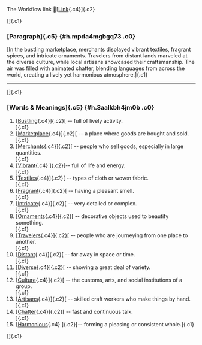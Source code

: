 The Workflow link
👏[[Link](https://www.google.com/url?q=http://www.google.com&sa=D&source=editors&ust=1759682594896607&usg=AOvVaw3oLsHtWN4Y0HwUD_uUcywC){.c4}]{.c2}

[]{.c1}

### [Paragraph]{.c5} {#h.mpda4mgbgq73 .c0}

[In the bustling marketplace, merchants displayed vibrant textiles,
fragrant spices, and intricate ornaments. Travelers from distant lands
marveled at the diverse culture, while local artisans showcased their
craftsmanship. The air was filled with animated chatter, blending
languages from across the world, creating a lively yet harmonious
atmosphere.]{.c1}

------------------------------------------------------------------------

[]{.c1}

### [Words & Meanings]{.c5} {#h.3aalkbh4jm0b .c0}

1.  [[Bustling](https://www.google.com/url?q=http://www.google.com&sa=D&source=editors&ust=1759682594898348&usg=AOvVaw3o_31TfOMFX24Ww0ZduJCU){.c4}]{.c2}[ --
    full of lively activity.\
    ]{.c1}
2.  [[Marketplace](https://www.google.com/url?q=http://www.google.com&sa=D&source=editors&ust=1759682594898713&usg=AOvVaw2BiJgLg6iaKbsZ1XfnrUaP){.c4}]{.c2}[ --
    a place where goods are bought and sold.\
    ]{.c1}
3.  [[Merchants](https://www.google.com/url?q=http://www.google.com&sa=D&source=editors&ust=1759682594898945&usg=AOvVaw3D3v8797JvRSneH38n1H9l){.c4}]{.c2}[ --
    people who sell goods, especially in large quantities.\
    ]{.c1}
4.  [[Vibrant](https://www.google.com/url?q=http://www.google.com&sa=D&source=editors&ust=1759682594899184&usg=AOvVaw2aF07HTCC1RsJAWL5bS_gI){.c4}
    ]{.c2}[-- full of life and energy.\
    ]{.c1}
5.  [[Textiles](https://www.google.com/url?q=http://www.google.com&sa=D&source=editors&ust=1759682594899484&usg=AOvVaw0-cMoofUK6zOQkp0RS-n9b){.c4}]{.c2}[ --
    types of cloth or woven fabric.\
    ]{.c1}
6.  [[Fragrant](https://www.google.com/url?q=http://www.google.com&sa=D&source=editors&ust=1759682594899866&usg=AOvVaw1vH0YxZW17L_bhFzSEl-2X){.c4}]{.c2}[ --
    having a pleasant smell.\
    ]{.c1}
7.  [[Intricate](https://www.google.com/url?q=http://www.google.com&sa=D&source=editors&ust=1759682594900154&usg=AOvVaw30cb5xoU1EmLNqRuIeY7TC){.c4}]{.c2}[ --
    very detailed or complex.\
    ]{.c1}
8.  [[Ornaments](https://www.google.com/url?q=http://www.google.com&sa=D&source=editors&ust=1759682594900353&usg=AOvVaw080ouT4JgZNRQ8M_o-xKbq){.c4}]{.c2}[ --
    decorative objects used to beautify something.\
    ]{.c1}
9.  [[Travelers](https://www.google.com/url?q=http://www.google.com&sa=D&source=editors&ust=1759682594900562&usg=AOvVaw3UXqEwwhDC5wMkHJVkygIR){.c4}]{.c2}[ --
    people who are journeying from one place to another.\
    ]{.c1}
10. [[Distant](https://www.google.com/url?q=http://www.google.com&sa=D&source=editors&ust=1759682594900834&usg=AOvVaw1RW0ssgXOapTHHPfLQ4dZA){.c4}]{.c2}[ --
    far away in space or time.\
    ]{.c1}
11. [[Diverse](https://www.google.com/url?q=http://www.google.com&sa=D&source=editors&ust=1759682594901047&usg=AOvVaw0U-XCeKwP4cZ_vw2swUlAF){.c4}]{.c2}[ --
    showing a great deal of variety.\
    ]{.c1}
12. [[Culture](https://www.google.com/url?q=http://www.google.com&sa=D&source=editors&ust=1759682594901301&usg=AOvVaw2mTjM4E8PyrOMqSvV_5pXk){.c4}]{.c2}[ --
    the customs, arts, and social institutions of a group.\
    ]{.c1}
13. [[Artisans](https://www.google.com/url?q=http://www.google.com&sa=D&source=editors&ust=1759682594901633&usg=AOvVaw016DyBKAVBXjWMHnNZt1z5){.c4}]{.c2}[ --
    skilled craft workers who make things by hand.\
    ]{.c1}
14. [[Chatter](https://www.google.com/url?q=http://www.google.com&sa=D&source=editors&ust=1759682594901945&usg=AOvVaw2DBE7V0NsAzqjLIaZooVmI){.c4}]{.c2}[ --
    fast and continuous talk.\
    ]{.c1}
15. [[Harmonious](https://www.google.com/url?q=http://www.google.com&sa=D&source=editors&ust=1759682594902136&usg=AOvVaw2PIZYGaEuv5Rqwlh4e150W){.c4}
    ]{.c2}[-- forming a pleasing or consistent whole.]{.c1}

[]{.c1}
